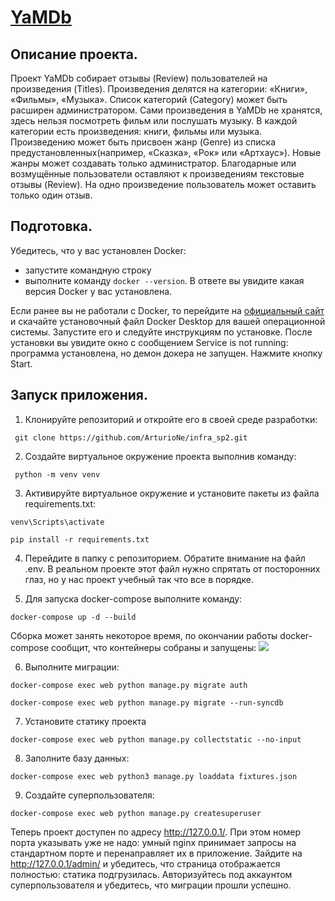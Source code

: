 # **[YaMDb](https://github.com/ArturioNe/api_yamdb.git)**

## **Описание проекта.**
Проект YaMDb собирает отзывы (Review) пользователей на произведения (Titles). 
Произведения делятся на категории: «Книги», «Фильмы», «Музыка». 
Список категорий (Category) может быть расширен администратором.
Сами произведения в YaMDb не хранятся, здесь нельзя посмотреть фильм или послушать музыку.
В каждой категории есть произведения: книги, фильмы или музыка.
Произведению может быть присвоен жанр (Genre) из списка предустановленных(например, «Сказка», «Рок» или «Артхаус»). 
Новые жанры может создавать только администратор.
Благодарные или возмущённые пользователи оставляют к произведениям текстовые отзывы (Review). 
На одно произведение пользователь может оставить только один отзыв.

## Подготовка.
Убедитесь, что у вас установлен Docker:
+ запустите командную строку
+ выполните команду ```docker --version```.
В ответе вы увидите какая версия Docker у вас установлена.

Если ранее вы не работали с Docker, то перейдите на [официальный сайт](https://www.docker.com/products/docker-desktop) 
и скачайте установочный файл Docker Desktop для вашей операционной системы.
Запустите его и следуйте инструкциям по установке. После установки вы увидите окно с сообщением 
Service is not running: программа установлена, но демон докера не запущен. Нажмите кнопку Start.

## Запуск приложения.

1. Клонируйте репозиторий и откройте его в своей среде разработки:

``` git clone https://github.com/ArturioNe/infra_sp2.git```

2. Создайте виртуальное окружение проекта выполнив команду:

``` python -m venv venv```

3. Активируйте виртуальное окружение и установите пакеты из файла requirements.txt:

``` venv\Scripts\activate ```
   
``` pip install -r requirements.txt ```

4. Перейдите в папку с репозиторием.
   Обратите внимание на файл .env. В реальном проекте этот файл нужно спрятать от посторонних глаз, но у нас
   проект учебный так что все в порядке.

5. Для запуска docker-compose выполните команду:

``` docker-compose up -d --build ```

Сборка может занять некоторое время, по окончании работы docker-compose сообщит, 
что контейнеры собраны и запущены:
![](https://pictures.s3.yandex.net/resources/S18_03_03_1619103276.png)

6. Выполните миграции:

``` docker-compose exec web python manage.py migrate auth ```

``` docker-compose exec web python manage.py migrate --run-syncdb ```

7. Установите статику проекта

``` docker-compose exec web python manage.py collectstatic --no-input  ```

8. Заполните базу данных:

``` docker-compose exec web python3 manage.py loaddata fixtures.json ```

9. Создайте суперпользователя:

``` docker-compose exec web python manage.py createsuperuser ```

   
Теперь проект доступен по адресу http://127.0.0.1/. 
При этом номер порта указывать уже не надо: умный nginx принимает запросы на стандартном порте 
и перенаправляет их в приложение.
Зайдите на http://127.0.0.1/admin/ и убедитесь, что страница отображается полностью: статика подгрузилась.
Авторизуйтесь под аккаунтом суперпользователя и убедитесь, что миграции прошли успешно.
